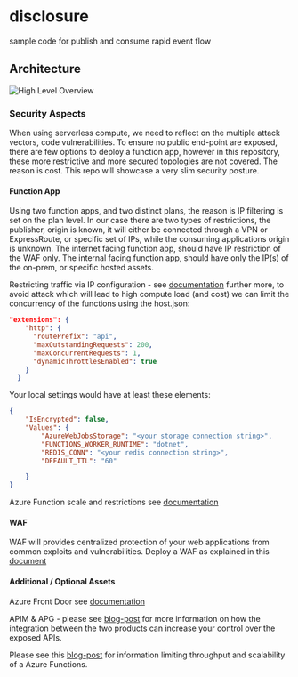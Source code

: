 # disclosure
sample code for publish and consume rapid event flow


## Architecture

![High Level Overview](https://user-images.githubusercontent.com/37622785/77907340-2634af00-7292-11ea-9236-36d3b828774c.png)

### Security Aspects
When using serverless compute, we need to reflect on the multiple attack vectors, code vulnerabilities. 
To ensure no public end-point are exposed, there are few options to deploy a function app, however in this repository, these more restrictive and more secured topologies are not covered. The reason is cost. This repo will showcase a very slim security posture.

#### Function App
Using two function apps, and two distinct plans, the reason is IP filtering is set on the plan level. In our case there are two types of restrictions, the publisher, origin is known, it will either be connected through a VPN or ExpressRoute, or specific set of IPs, while the consuming applications origin is unknown.
The internet facing function app, should have IP restriction of the WAF only.
The internal facing function app, should have only the IP(s) of the on-prem, or specific hosted assets.

Restricting traffic via IP configuration - see [documentation](https://docs.microsoft.com/en-us/azure/app-service/app-service-ip-restrictions)
further more, to avoid attack which will lead to high compute load (and cost) we can limit the concurrency of the functions using the host.json:
``` json
"extensions": {
    "http": {
      "routePrefix": "api",
      "maxOutstandingRequests": 200,
      "maxConcurrentRequests": 1,
      "dynamicThrottlesEnabled": true
    }
  }
```

Your local settings would have at least these elements:
``` json
{
    "IsEncrypted": false,
    "Values": {
        "AzureWebJobsStorage": "<your storage connection string>",
        "FUNCTIONS_WORKER_RUNTIME": "dotnet",
        "REDIS_CONN": "<your redis connection string>",
        "DEFAULT_TTL": "60"

    }
}
```

Azure Function scale and restrictions see [documentation](https://docs.microsoft.com/en-us/azure/azure-functions/functions-scale)

#### WAF
WAF will provides centralized protection of your web applications from common exploits and vulnerabilities. 
Deploy a WAF as explained in this [document](https://docs.microsoft.com/en-us/azure/web-application-firewall/ag/application-gateway-web-application-firewall-portal)

#### Additional / Optional Assets
Azure Front Door see [documentation](https://docs.microsoft.com/en-us/azure/frontdoor/quickstart-create-front-door)

APIM & APG - please see [blog-post](https://medium.com/azure-architects/azure-api-management-and-application-gateway-integration-a31fde80f3db) for more information on how the integration between the two products can increase your control over the exposed APIs.

Please see this [blog-post](https://medium.com/microsoftazure/azure-functions-limiting-throughput-and-scalability-of-a-serverless-app-5b1c381491e3) for information limiting throughput and scalability of a Azure Functions.

